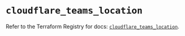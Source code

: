 # `cloudflare_teams_location`

Refer to the Terraform Registry for docs: [`cloudflare_teams_location`](https://registry.terraform.io/providers/cloudflare/cloudflare/4.38.0/docs/resources/teams_location).
